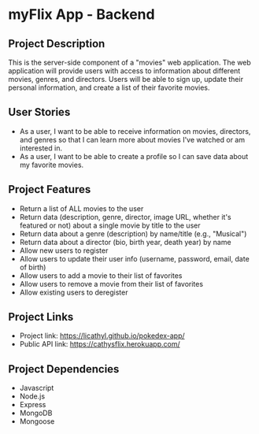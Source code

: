 # myFlix App - Backend
## Project Description
This is the server-side component of a "movies" web application. The web application will provide users with access to information about different movies, genres, and directors. Users will be able to sign up, update their personal information, and create a list of their favorite movies.
## User Stories
* As a user, I want to be able to receive information on movies, directors, and genres so that I can learn more about movies I've watched or am interested in.
* As a user, I want to be able to create a profile so I can save data about my favorite movies.
## Project Features
* Return a list of ALL movies to the user
* Return data (description, genre, director, image URL, whether it's featured or not) about a single movie by title to the user
* Return data about a genre (description) by name/title (e.g., "Musical")
* Return data about a director (bio, birth year, death year) by name
* Allow new users to register
* Allow users to update their user info (username, password, email, date of birth)
* Allow users to add a movie to their list of favorites
* Allow users to remove a movie from their list of favorites
* Allow existing users to deregister
## Project Links
* Project link: https://licathyl.github.io/pokedex-app/
* Public API link: https://cathysflix.herokuapp.com/
## Project Dependencies 
* Javascript
* Node.js
* Express
* MongoDB
* Mongoose
